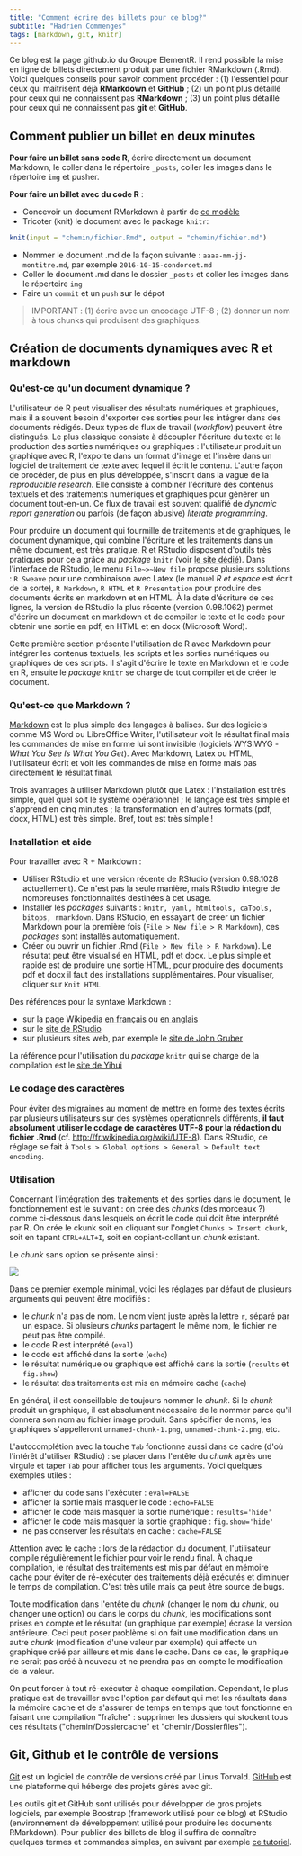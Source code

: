 ```yaml
---
title: "Comment écrire des billets pour ce blog?"
subtitle: "Hadrien Commenges"
tags: [markdown, git, knitr]
---
```




Ce blog est la page github.io du Groupe ElementR. Il rend possible la mise en ligne de billets directement produit par une fichier RMarkdown (.Rmd). Voici quelques conseils pour savoir comment procéder : (1) l'essentiel pour ceux qui maîtrisent déjà **RMarkdown** et **GitHub** ; (2) un point plus détaillé pour ceux qui ne connaissent pas **RMarkdown** ; (3) un point plus détaillé pour ceux qui ne connaissent pas **git** et **GitHub**.

## Comment publier un billet en deux minutes

**Pour faire un billet sans code R**, écrire directement un document Markdown, le coller dans le répertoire `_posts`, coller les images dans le répertoire `img` et pusher.

**Pour faire un billet avec du code R** :

- Concevoir un document RMarkdown à partir de [ce modèle](https://raw.githubusercontent.com/Groupe-ElementR/Groupe-ElementR.github.io/master/owndata/Template.Rmd)
- Tricoter (knit) le document avec le package `knitr`:


```r
knit(input = "chemin/fichier.Rmd", output = "chemin/fichier.md")
```

- Nommer le document .md de la façon suivante : `aaaa-mm-jj-montitre.md`, par exemple `2016-10-15-condorcet.md`
- Coller le document .md dans le dossier `_posts` et coller les images dans le répertoire `img`
- Faire un `commit` et un `push` sur le dépot

> IMPORTANT : (1) écrire avec un encodage UTF-8 ; (2) donner un nom à tous chunks qui produisent des graphiques.


## Création de documents dynamiques avec R et markdown

### Qu'est-ce qu'un document dynamique ? 

L'utilisateur de R peut visualiser des résultats numériques et graphiques, mais il a souvent besoin d'exporter ces sorties pour les intégrer dans des documents rédigés. Deux types de flux de travail (*workflow*) peuvent être distingués. Le plus classique consiste à découpler l'écriture du texte et la production des sorties numériques ou graphiques : l'utilisateur produit un graphique avec R, l'exporte dans un format d'image et l'insère dans un logiciel de traitement de texte avec lequel il écrit le contenu. L'autre façon de procéder, de plus en plus développée, s'inscrit dans la vague de la *reproducible research*. Elle consiste à combiner l'écriture des contenus textuels et des traitements numériques et graphiques pour générer un document tout-en-un. Ce flux de travail est souvent qualifié de *dynamic report generation* ou parfois (de façon abusive) *literate programming*.

Pour produire un document qui fourmille de traitements et de graphiques, le document dynamique, qui combine l'écriture et les traitements dans un même document, est très pratique. R et RStudio disposent d'outils très pratiques pour cela grâce au *package* `knitr` (voir [le site dédié](http://yihui.name/knitr)). Dans l'interface de RStudio, le menu `File~>~New file` propose plusieurs solutions : `R Sweave` pour une combinaison avec Latex (le manuel *R et espace* est écrit de la sorte), `R Markdown`, `R HTML` et `R Presentation` pour produire des documents écrits en markdown et en HTML. À la date d'écriture de ces lignes, la version de RStudio la plus récente (version 0.98.1062) permet d'écrire un document en markdown et de compiler le texte et le code pour obtenir une sortie en pdf, en HTML et en docx (Microsoft Word).

Cette première section présente l'utilisation de R avec Markdown pour intégrer les contenus textuels, les scripts et les sorties numériques ou graphiques de ces scripts. Il s'agit d'écrire le texte en Markdown et le code en R, ensuite le *package* `knitr` se charge de tout compiler et de créer le document.


### Qu'est-ce que Markdown ?

[Markdown](https://fr.wikipedia.org/wiki/Markdown) est le plus simple des langages à balises. Sur des logiciels comme MS Word ou LibreOffice Writer, l'utilisateur voit le résultat final mais les commandes de mise en forme lui sont invisible (logiciels WYSIWYG - *What You See Is What You Get*). Avec Markdown, Latex ou HTML, l'utilisateur écrit et voit les commandes de mise en forme mais pas directement le résultat final.

Trois avantages à utiliser Markdown plutôt que Latex : l'installation est très simple, quel quel soit le système opérationnel ; le langage est très simple et s'apprend en cinq minutes ; la transformation en d'autres formats (pdf, docx, HTML) est très simple. Bref, tout est très simple !



### Installation et aide

Pour travailler avec R + Markdown :

- Utiliser RStudio et une version récente de RStudio (version 0.98.1028 actuellement). Ce n'est pas la seule manière, mais RStudio intègre de nombreuses fonctionnalités destinées à cet usage.
- Installer les *packages* suivants : `knitr, yaml, htmltools, caTools, bitops, rmarkdown`. Dans RStudio, en essayant de créer un fichier Markdown pour la première fois (`File > New file > R Markdown`), ces *packages* sont installés automatiquement.
- Créer ou ouvrir un fichier .Rmd (`File > New file > R Markdown`). Le résultat peut être visualisé en HTML, pdf et docx. Le plus simple et rapide est de produire une sortie HTML, pour produire des documents pdf et docx il faut des installations supplémentaires. Pour visualiser, cliquer sur `Knit HTML`

Des références pour la syntaxe Markdown : 

- sur la page Wikipedia [en français](https://fr.wikipedia.org/wiki/Markdown) ou [en anglais](https://en.wikipedia.org/wiki/Markdown)
- sur le [site de RStudio](http://rmarkdown.rstudio.com)
- sur plusieurs sites web, par exemple le [site de John Gruber](http://daringfireball.net/projects/markdown/syntax)

La référence pour l'utilisation du *package* `knitr` qui se charge de la compilation est le [site de Yihui](http://yihui.name/knitr/options)


### Le codage des caractères

Pour éviter des migraines au moment de mettre en forme des textes écrits par plusieurs utilisateurs sur des systèmes opérationnels différents, **il faut absolument utiliser le codage de caractères UTF-8 pour la rédaction du fichier .Rmd** (cf. <http://fr.wikipedia.org/wiki/UTF-8>). Dans RStudio, ce réglage se fait à `Tools > Global options > General > Default text encoding`. 


### Utilisation


Concernant l'intégration des traitements et des sorties dans le document, le fonctionnement est le suivant : on crée des *chunks* (des morceaux ?) comme ci-dessous dans lesquels on écrit le code qui doit être interprété par R. On crée le ckunk soit en cliquant sur l'onglet `Chunks > Insert chunk`, soit en tapant `CTRL+ALT+I`, soit en copiant-collant un *chunk* existant.

Le *chunk* sans option se présente ainsi :

![](/img/ScreenShotChunk.png")

Dans ce premier exemple minimal, voici les réglages par défaut de plusieurs arguments qui peuvent être modifiés :

- le *chunk* n'a pas de nom. Le nom vient juste après la lettre `r`, séparé par un espace. Si plusieurs *chunks* partagent le même nom, le fichier ne peut pas être compilé.
- le code R est interprété (`eval`)
- le code est affiché dans la sortie (`echo`)
- le résultat numérique ou graphique est affiché dans la sortie (`results` et `fig.show`)
- le résultat des traitements est mis en mémoire cache (`cache`)

En général, il est conseillable de toujours nommer le *chunk*. Si le *chunk* produit un graphique, il est absolument nécessaire de le nommer parce qu'il donnera son nom au fichier image produit. Sans spécifier de noms, les graphiques s'appelleront `unnamed-chunk-1.png`,  `unnamed-chunk-2.png`, etc. 

L'autocomplétion avec la touche `Tab` fonctionne aussi dans ce cadre (d'où l'intérêt d'utiliser RStudio) : se placer dans l'entête du *chunk* après une virgule et taper `Tab` pour afficher tous les arguments. Voici quelques exemples utiles :

- afficher du code sans l'exécuter : `eval=FALSE`
- afficher la sortie mais masquer le code : `echo=FALSE`
- afficher le code mais masquer la sortie numérique : `results='hide'`
- afficher le code mais masquer la sortie graphique : `fig.show='hide'`
- ne pas conserver les résultats en cache : `cache=FALSE`

Attention avec le cache : lors de la rédaction du document, l'utilisateur compile régulièrement le fichier pour voir le rendu final. À chaque compilation, le résultat des traitements est mis par défaut en mémoire cache pour éviter de ré-exécuter des traitements déjà exécutés et diminuer le temps de compilation. C'est très utile mais ça peut être source de bugs. 

Toute modification dans l'entête du *chunk* (changer le nom du *chunk*, ou changer une option) ou dans le corps du *chunk*, les modifications sont prises en compte et le résultat (un graphique par exemple) écrase la version antérieure. Ceci peut poser problème si on fait une modification dans un autre *chunk* (modification d'une valeur par exemple) qui affecte un graphique créé par ailleurs et mis dans le cache. Dans ce cas, le graphique ne serait pas créé à nouveau et ne prendra pas en compte le modification de la valeur. 

On peut forcer à tout ré-exécuter à chaque compilation. Cependant, le plus pratique est de travailler avec l'option par défaut qui met les résultats dans la mémoire cache et de s'assurer de temps en temps que tout fonctionne en faisant une compilation "fraîche" : supprimer les dossiers qui stockent tous ces résultats ("chemin/Dossiercache" et "chemin/Dossierfiles").


## Git, Github et le contrôle de versions

[Git](https://fr.wikipedia.org/wiki/Git) est un logiciel de contrôle de versions créé par Linus Torvald. [GitHub](https://fr.wikipedia.org/wiki/GitHub) est une plateforme qui héberge des projets gérés avec git.

Les outils git et GitHub sont utilisés pour développer de gros projets logiciels, par exemple Boostrap (framework utilisé pour ce blog) et RStudio (environnement de développement utilisé pour produire les documents RMarkdown). Pour publier des billets de blog il suffira de connaître quelques termes et commandes simples, en suivant par exemple [ce tutoriel](http://christopheducamp.com/2013/12/15/github-pour-nuls-partie-1).

